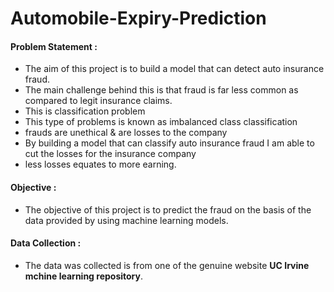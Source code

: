 # Automobile-Expiry-Prediction
#### Problem Statement :
- The aim of this project is to build a model that can detect auto insurance fraud.
- The main challenge behind this is that fraud is far less common as compared to legit insurance claims.
- This is classification problem
- This type of problems is known as imbalanced class classification
- frauds are unethical & are losses to the company 
- By building a model that can classify auto insurance fraud I am able to cut the losses for the insurance company 
- less losses equates to more earning.

#### Objective :
- The objective of this project is to predict the fraud on the basis of the data provided by using machine learning models.

#### Data Collection :
- The data was collected is from one of the genuine website __UC Irvine mchine learning repository__.
